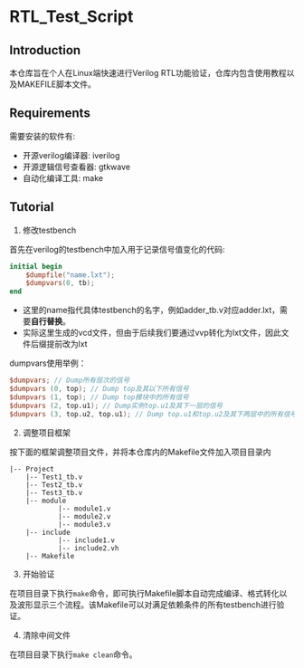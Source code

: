 # RTL_Test_Script

## Introduction

本仓库旨在个人在Linux端快速进行Verilog RTL功能验证，仓库内包含使用教程以及MAKEFILE脚本文件。

## Requirements

需要安装的软件有:
* 开源verilog编译器: iverilog
* 开源逻辑信号查看器: gtkwave
* 自动化编译工具: make

## Tutorial

1. 修改testbench

首先在verilog的testbench中加入用于记录信号值变化的代码:
```verilog
initial begin
    $dumpfile("name.lxt");
    $dumpvars(0, tb);
end
```
* 这里的name指代具体testbench的名字，例如adder_tb.v对应adder.lxt，需要**自行替换**。
* 实际这里生成的vcd文件，但由于后续我们要通过vvp转化为lxt文件，因此文件后缀提前改为lxt

dumpvars使用举例：
```verilog
$dumpvars; // Dump所有层次的信号
$dumpvars (0, top); // Dump top及其以下所有信号
$dumpvars (1, top); // Dump top模块中的所有信号
$dumpvars (2, top.u1); // Dump实例top.u1及其下一层的信号
$dumpvars (3, top.u2, top.u1); // Dump top.u1和top.u2及其下两层中的所有信号
```

2. 调整项目框架

按下面的框架调整项目文件，并将本仓库内的Makefile文件加入项目目录内

```
|-- Project
    |-- Test1_tb.v
    |-- Test2_tb.v
    |-- Test3_tb.v
    |-- module
            |-- module1.v
            |-- module2.v
            |-- module3.v
    |-- include
            |-- include1.v
            |-- include2.vh
    |-- Makefile
```

3. 开始验证

在项目目录下执行``make``命令，即可执行Makefile脚本自动完成编译、格式转化以及波形显示三个流程。该Makefile可以对满足依赖条件的所有testbench进行验证。

4. 清除中间文件

在项目目录下执行``make clean``命令。
